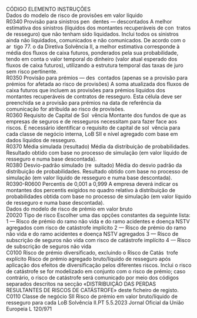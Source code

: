  
CÓDIGO  ELEMENTO  INSTRUÇÕES  
Dados do modelo de risco de provisões em valor líquido  
R0340  Provisão para sinistros pen ­
dentes — descontados  A melhor estimativa dos sinistros (líquidos dos montantes recuperáveis de con ­
tratos de resseguro) que não tenham sido liquidados. Inclui todos os sinistros 
ainda não liquidados, comunicados e não comunicados. De acordo com o ar ­
tigo 77.  o da Diretiva Solvência II, a melhor estimativa corresponde à média dos 
fluxos de caixa futuros, ponderados pela sua probabilidade, tendo em conta o 
valor temporal do dinheiro (valor atual esperado dos fluxos de caixa futuros), 
utilizando a estrutura temporal das taxas de juro sem risco pertinente.  
R0350  Provisão para prémios — des ­
contados (apenas se a provisão 
para prémios for afetada ao 
risco de provisões)  A soma atualizada dos fluxos de caixa futuros que incluem as provisões para 
prémios líquidos dos montantes recuperáveis de contratos de resseguro. Esta 
célula deve ser preenchida se a provisão para prémios na data de referência da 
comunicação for atribuída ao risco de provisões.  
R0360  Requisito de Capital de Sol ­
vência  Montante dos fundos de que as empresas de seguros e de resseguros necessitam 
para fazer face aos riscos. É necessário identificar o requisito de capital de sol ­
vência para cada classe de negócio interna, LoB SII e nível agregado com base em 
dados líquidos de resseguro.  
R0370  Média simulada (resultado)  Média da distribuição de probabilidades. Resultado obtido com base no processo 
de simulação (em valor líquido de resseguro e numa base descontada).  
R0380  Desvio-padrão simulado (re ­
sultado)  Média do desvio padrão da distribuição de probabilidades. Resultado obtido com 
base no processo de simulação (em valor líquido de resseguro e numa base 
descontada).  
R0390-R0600  Percentis de 0,001 a 0,999  A empresa deverá indicar os montantes dos percentis exigidos no quadro relativo 
à distribuição de probabilidades obtida com base no processo de simulação (em 
valor líquido de resseguro e numa base descontada).  
Dados do modelo de risco de prémio em valor bruto  
Z0020  Tipo de risco  Escolher uma das opções constantes da seguinte lista: 
1 — Risco de prémio do ramo não vida e do ramo acidentes e doença NSTV 
agregados com risco de catástrofe implícito 
2 — Risco de prémio do ramo não vida e do ramo acidentes e doença NSTV 
agregados 
3 — Risco de subscrição de seguros não vida com risco de catástrofe implícito 
4 — Risco de subscrição de seguros não vida  
C0100  Risco de prémio diversificado, 
excluindo o Risco de Catás ­
trofe explícito  Risco de prémio agregado bruto/líquido de resseguro após aplicação dos efeitos de 
diversificação pelos diferentes riscos. 
Inclui o risco de catástrofe se for modelizado em conjunto com o risco de prémio; 
caso contrário, o risco de catástrofe será comunicado por meio dos códigos 
separados descritos na secção «DISTRIBUIÇÃO DAS PERDAS RESULTANTES 
DE RISCOS DE CATÁSTROFE» deste ficheiro de registo.  
C0110  Classe de negócio SII  Risco de prémio em valor bruto/líquido de resseguro para cada LoB Solvência II.PT  5.5.2023 Jornal Oficial da União Europeia L 120/971